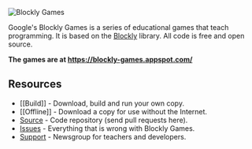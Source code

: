 ![Blockly Games](https://raw.githubusercontent.com/wiki/google/blockly-games/title.png)

Google's Blockly Games is a series of educational games that teach programming.
It is based on the [Blockly](https://developers.google.com/blockly/) library.
All code is free and open source.

**The games are at https://blockly-games.appspot.com/**

## Resources

* [[Build]] - Download, build and run your own copy.
* [[Offline]] - Download a copy for use without the Internet.
* [Source](https://github.com/google/blockly-games) - Code repository (send pull requests here).
* [Issues](https://github.com/google/blockly-games/issues) - Everything that is wrong with Blockly Games.
* [Support](https://groups.google.com/forum/#!forum/blockly-games) - Newsgroup for teachers and developers.
